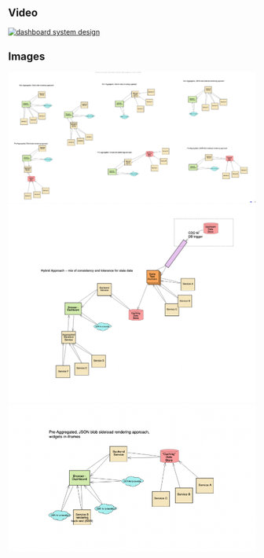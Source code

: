 

## Video

[![dashboard system design](https://img.youtube.com/vi/8_5Gve7aNRk/hqdefault.jpg)](https://www.youtube.com/watch?v=8_5Gve7aNRk)


## Images

<img src="images/1_six_combinations.png" alt="dashboard system design">

<img src="images/2_hybrid_approach.png" alt="dashboard system design">

<img src="images/3_decoupled_widget_iframes.png" alt="dashboard system design">

